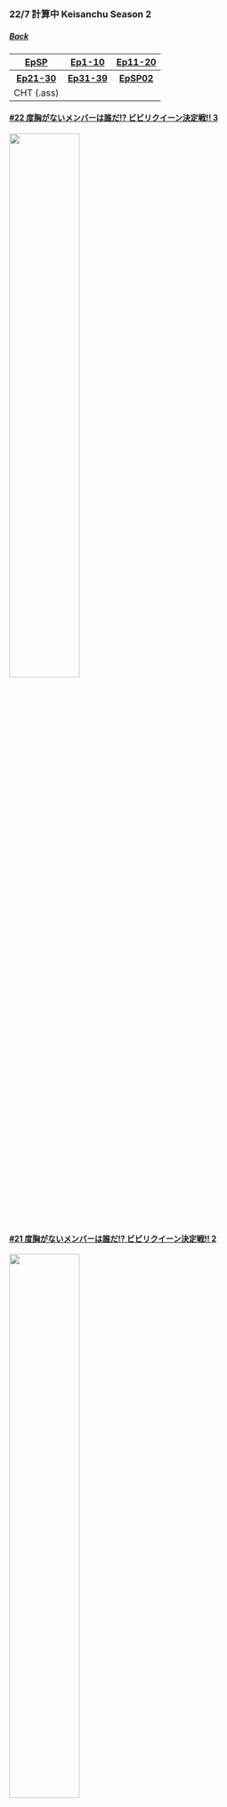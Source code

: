 ### 22/7 計算中 Keisanchu Season 2
##### [Back](227Keisanchu_List.md)

<table>
  <tr>
    <th><a href="#EpSP">EpSP</a></th>
    <th><a href="#Ep1-10">Ep1-10</a></th>
    <th><a href="#Ep11-20">Ep11-20</a></th>
  </tr>
  <tr>
	<th><a href="#Ep21-30">Ep21-30</a></th>
    <th><a href="#Ep31-39">Ep31-39</a></th>
	<th><a href="#EpSP02">EpSP02</a></th>
  </tr>
  <tr>
    <td>CHT (.ass)<a href=" "></a></td>
  </tr>
</table>

#### [#22 度胸がないメンバーは誰だ!? ビビリクイーン決定戦!! 3](S2/Ep22.md)
<img src="../../../Img/227Keisanchu/20200829_S2Ep22.jpg" width="50%"><br>

#### [#21 度胸がないメンバーは誰だ!? ビビリクイーン決定戦!! 2](S2/Ep21.md)
<img src="../../../Img/227Keisanchu/20200822_S2Ep21.jpg" width="50%"><br>

<a name="Ep11-12"></a>
#### [#20 度胸がないメンバーは誰だ!? ビビリクイーン決定戦!!](S2/Ep20.md)
<img src="../../../Img/227Keisanchu/20200815_S2Ep20.jpg" width="50%"><br>

#### [#19 22/7ユニット対抗戦! 団結して答えろ!3クイズバトル](S2/Ep19.md)
<img src="../../../Img/227Keisanchu/20200808_S2Ep19.png" width="50%"><br>

#### [#18 小宮軍VS相田軍! 仁義なきゲーム対決 3](S2/Ep18.md)
<img src="../../../Img/227Keisanchu/20200801_S2Ep18.png" width="50%"><br>

#### [#17 小宮軍VS相田軍! 仁義なきゲーム対決 2](S2/Ep17.md)
<img src="../../../Img/227Keisanchu/20200725_S2Ep17.png" width="50%"><br>

#### [#16 小宮軍VS相田軍! 仁義なきゲーム対決](S2/Ep16.md)
<img src="../../../Img/227Keisanchu/20200718_S2Ep16.png" width="50%"><br>

#### [#15 22/7共感グランプリ 2](S2/Ep15.md)
<img src="../../../Img/227Keisanchu/20200711_S2Ep15.jpg" width="50%"><br>

#### [#14 22/7共感グランプリ](S2/Ep14.md)
<img src="../../../Img/227Keisanchu/20200704_S2Ep14.jpg" width="50%"><br>

#### [#13 「お宅拝見リポート選手権」](S2/Ep13.md)
<img src="../../../Img/227Keisanchu/20200627_S2Ep13.png" width="50%"><br>

#### [#12 第３回『あなたはどっち派？究極の選択』](S2/Ep12.md)
<img src="../../../Img/227Keisanchu/20200620_S2Ep12.png" width="50%"><br>

#### [#11 第１回『ナナオンクイーン」決定戦』最終決戦](S2/Ep11.md)
<img src="../../../Img/227Keisanchu/20200613_S2Ep11.jpg" width="50%"><br>

<a name="Ep1-10">

#### [#10 第１回『ナナオンクイーン」決定戦』3](S2/Ep10.md)
<img src="../../../Img/227Keisanchu/20200606_S2Ep10.png" width="50%"><br>

#### [#9 第１回『ナナオンクイーン」決定戦』2](S2/Ep09.md)
<img src="../../../Img/227Keisanchu/20200530_S2Ep9.jpg" width="50%"><br>

#### [#8 第１回『ナナオンクイーン」決定戦』](S2/Ep08.md)
<img src="../../../Img/227Keisanchu/20200523_S2Ep8.png" width="50%"><br>

#### [#7 『斎藤ニコルプレゼンツ！発想力料理クイーン決定戦』](S2/Ep07.md)
<img src="../../../Img/227Keisanchu/20200516_S2Ep7.jpg" width="50%"><br>

#### [#6 アドバンテージクイズ1vs6 2](S2/Ep06.md)
<img src="../../../Img/227Keisanchu/20200509_S2Ep6.jpg" width="50%"><br>

#### [#5 アドバンテージクイズ1vs6](S2/Ep05.md)
<img src="../../../Img/227Keisanchu/20200502_S2Ep5.jpg" width="50%"><br>

#### [#4 2020年No.1ラッキーガールは誰だ!? 22/7運勢ランキング! 2](S2/Ep04.md)
<img src="../../../Img/227Keisanchu/20200425_S2Ep4.jpg" width="50%"><br>

#### [#3 2020年No.1ラッキーガールは誰だ!? 22/7運勢ランキング!](S2/Ep03.md)
<img src="../../../Img/227Keisanchu/20200418_S2Ep3.jpg" width="50%"><br>

#### [#2 番組でやってみたい企画プレゼンバトル 2](S2/Ep02.md)
<img src="../../../Img/227Keisanchu/20200411_S2Ep2.jpg" width="50%"><br>

#### [#1 番組でやってみたい企画プレゼンバトル](S2/Ep01.md)
<img src="../../../Img/227Keisanchu/20200404_S2Ep1.jpg" width="50%"><br>

#### [#SP アニメ最終回&Season2開始 全部まとめて番宣スペシャル!](S2/EpSP.md)
<img src="../../../Img/227Keisanchu/20200327_S2EpSP.jpg" width="50%"><br>
